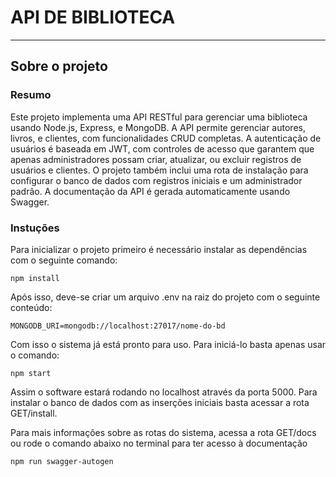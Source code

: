 # API DE BIBLIOTECA

***

## Sobre o projeto

### Resumo

Este projeto implementa uma API RESTful para gerenciar uma biblioteca usando Node.js, Express, e MongoDB. A API permite gerenciar autores, livros, e clientes, com funcionalidades CRUD completas. A autenticação de usuários é baseada em JWT, com controles de acesso que garantem que apenas administradores possam criar, atualizar, ou excluir registros de usuários e clientes. O projeto também inclui uma rota de instalação para configurar o banco de dados com registros iniciais e um administrador padrão. A documentação da API é gerada automaticamente usando Swagger.

### Instuções

Para inicializar o projeto primeiro é necessário instalar as dependências com o seguinte comando:

```
npm install
```

Após isso, deve-se criar um arquivo .env na raiz do projeto com o seguinte conteúdo:

```
MONGODB_URI=mongodb://localhost:27017/nome-do-bd
```

Com isso o sistema já está pronto para uso. Para iniciá-lo basta apenas usar o comando:

```
npm start
```

Assim o software estará rodando no localhost através da porta 5000. Para instalar o banco de dados com as inserções iniciais basta acessar a rota GET/install.

Para mais informações sobre as rotas do sistema, acessa a rota GET/docs ou rode o comando abaixo no terminal para ter acesso à documentação

```
npm run swagger-autogen
```
